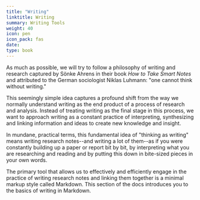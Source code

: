 ```yaml
---
title: "Writing"
linktitle: Writing
summary: Writing Tools
weight: 40
icon: pen
icon_pack: fas
date: 
type: book 
---
```


As much as possible, we will try to follow a philosophy of writing and research captured by Sönke Ahrens in their book *How to Take Smart Notes* and attributed to the German sociologist Niklas Luhmann: "one cannot think without writing."

This seemingly simple idea captures a profound shift from the way we normally understand writing as the end product of a process of research and analysis. Instead of treating writing as the final stage in this process, we want to approach writing as a constant practice of interpreting, synthesizing and linking information and ideas to create new knowledge and insight. 

In mundane, practical terms, this fundamental idea of "thinking as writing" means writing research notes--and writing a lot of them--as if you were constantly building up a paper or report bit by bit, by interpreting what you are researching and reading and by putting this down in bite-sized pieces in your own words.

The primary tool that allows us to effectively and efficiently engage in the practice of writing research notes and linking them together is a minimal markup style called Markdown. This section of the docs introduces you to the basics of writing in Markdown. 